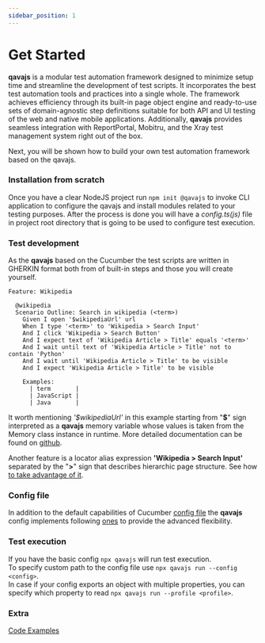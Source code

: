 ```yaml
---
sidebar_position: 1
---
```


# Get Started

**qavajs** is a modular test automation framework designed to minimize setup time and streamline the development of test scripts. It incorporates the best test automation tools and practices into a single whole. The framework achieves efficiency through its built-in page object engine and ready-to-use sets of domain-agnostic step definitions suitable for both API and UI testing of the web and native mobile applications. Additionally, **qavajs** provides seamless integration with ReportPortal, Mobitru, and the Xray test management system right out of the box.

Next, you will be shown how to build your own test automation framework based on the qavajs.

### Installation from scratch
Once you have a clear NodeJS project run
`npm init @qavajs`
to invoke CLI application to configure the qavajs and install modules related to your testing purposes.
After the process is done you will have a _config.ts(js)_ file in project root directory that is going to be used to configure test execution.

### Test development
As the **qavajs** based on the Cucumber the test scripts are written in GHERKIN format both from of built-in steps and those you will create yourself.
```gherkin
Feature: Wikipedia

  @wikipedia
  Scenario Outline: Search in wikipedia (<term>)
    Given I open '$wikipediaUrl' url
    When I type '<term>' to 'Wikipedia > Search Input'
    And I click 'Wikipedia > Search Button'
    And I expect text of 'Wikipedia Article > Title' equals '<term>'
    And I wait until text of 'Wikipedia Article > Title' not to contain 'Python'
    And I wait until 'Wikipedia Article > Title' to be visible
    And I expect 'Wikipedia Article > Title' to be visible

    Examples:
      | term       |
      | JavaScript |
      | Java       |
```
It worth mentioning _'$wikipediaUrl'_ in this example starting from "**\$**" sign interpreted as a **qavajs** memory variable whose values is taken from the Memory class instance in runtime. More detailed documentation can be found on [github](https://github.com/qavajs/memory).

Another feature is a locator alias expression **'Wikipedia > Search Input'** separated by the "**\>**" sign that describes hierarchic page structure. See how [to take advantage of it](https://qavajs.github.io/docs/v2).

### Config file
In addition to the default capabilities of Cucumber [config file](https://github.com/cucumber/cucumber-js/blob/main/docs/configuration.md#options) the **qavajs** config implements following [ones](https://github.com/qavajs/core/blob/main/src/IQavajsConfig.ts) to provide the advanced flexibility.

### Test execution
If you have the basic config `npx qavajs` will run test execution.  
To specify custom path to the config file use `npx qavajs run --config <config>`.  
In case if your config exports an object with multiple properties, you can specify which property to read `npx qavajs run --profile <profile>`.

### Extra
[Code Examples](https://github.com/qavajs/demo)





